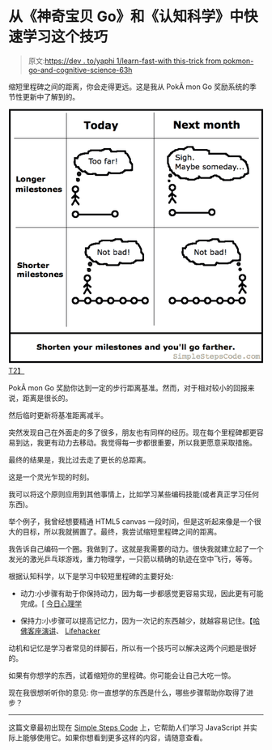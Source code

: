 # 从《神奇宝贝 Go》和《认知科学》中快速学习这个技巧

> 原文:[https://dev . to/yaphi 1/learn-fast-with this-trick from pokmon-go-and-cognitive-science-63h](https://dev.to/yaphi1/learn-faster-with-this-trick-from-pokmon-go-and-cognitive-science-63h)

缩短里程碑之间的距离，你会走得更远。这是我从 PokÃ mon Go 奖励系统的季节性更新中了解到的。

[![Shorten your milestones and you'll go farther.](img/58ff4f0a1046b46ccdfe9628e7318139.png)T2】](https://res.cloudinary.com/practicaldev/image/fetch/s--OqJHkW7r--/c_limit%2Cf_auto%2Cfl_progressive%2Cq_auto%2Cw_880/https://simplestepscode.com/img/short_milestones.png)

PokÃ mon Go 奖励你达到一定的步行距离基准。然而，对于相对较小的回报来说，距离是很长的。

然后临时更新将基准距离减半。

突然发现自己在外面走的多了很多，朋友也有同样的经历。现在每个里程碑都更容易到达，我更有动力去移动。我觉得每一步都很重要，所以我更愿意采取措施。

最终的结果是，我比过去走了更长的总距离。

这是一个灵光乍现的时刻。

我可以将这个原则应用到其他事情上，比如学习某些编码技能(或者真正学习任何东西)。

举个例子，我曾经想要精通 HTML5 canvas 一段时间，但是这听起来像是一个很大的目标，所以我就搁置了。最终，我尝试缩短里程碑之间的距离。

我告诉自己编码一个圈。我做到了。这就是我需要的动力。很快我就建立起了一个发光的激光乒乓球游戏，重力物理学，一只箭以精确的轨迹在空中飞行，等等。

根据认知科学，以下是学习中较短里程碑的主要好处:

*   动力:小步骤有助于你保持动力，因为每一步都感觉更容易实现，因此更有可能完成。[ [今日心理学](https://www.psychologytoday.com/blog/brain-wise/201310/use-small-steps-motivate)

*   保持力:小步骤可以提高记忆力，因为一次记的东西越少，就越容易记住。【[哈佛客座演讲](http://hilt.harvard.edu/blog/principles-multimedia-learning-richard-e-mayer)、 [Lifehacker](http://lifehacker.com/study-less-study-smart-the-best-ways-to-retain-more-1683362205)

动机和记忆是学习者常见的绊脚石，所以有一个技巧可以解决这两个问题是很好的。

如果有你想学的东西，试着缩短你的里程碑。你可能会让自己大吃一惊。

现在我很想听听你的意见:
你一直想学的东西是什么，哪些步骤帮助你取得了进步？

* * *

这篇文章最初出现在 [Simple Steps Code](https://simplestepscode.com/learn-faster-with-pokemon-go-trick/) 上，它帮助人们学习 JavaScript 并实际上能够使用它。如果你想看到更多这样的内容，请随意查看。